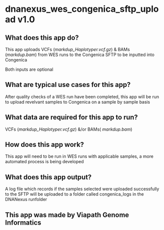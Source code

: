 # dnanexus_wes_congenica_sftp_upload v1.0

## What does this app do?

This app uploads VCFs (*markdup_Haplotyper.vcf.gz*)  & BAMs (*markdup.bam*) from WES runs to the Congenica SFTP to be inputted into Congenica 

Both inputs are optional

## What are typical use cases for this app?

After quality checks of a WES run have been completed, this app will be run to upload revelvant samples to Congenica on a sample by sample basis

## What data are required for this app to run?

 VCFs (*markdup_Haplotyper.vcf.gz*)  &/or BAMs( *markdup.bam*) 

## How does this app work?

This app will need to be run in WES runs with applicable samples, a more automated process is being developed

## What does this app output?

A log file which records if the samples selected were uploaded successfully to the SFTP will be uploaded to a folder called congenica_logs in the DNANexus runfolder

## This app was made by Viapath Genome Informatics
